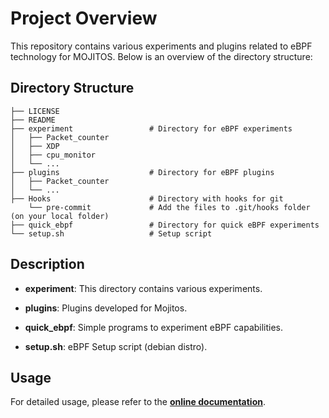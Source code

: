 # Project Overview

This repository contains various experiments and plugins related to eBPF technology for MOJITOS. Below is an overview of the directory structure:

## Directory Structure

```
├── LICENSE
├── README
├── experiment                 # Directory for eBPF experiments
│   ├── Packet_counter
│   ├── XDP
│   ├── cpu_monitor
│   └── ...
├── plugins                    # Directory for eBPF plugins
│   ├── Packet_counter
│   └── ...
├── Hooks                      # Directory with hooks for git
    └── pre-commit             # Add the files to .git/hooks folder (on your local folder)
├── quick_ebpf                 # Directory for quick eBPF experiments
└── setup.sh                   # Setup script
```

## Description

- **experiment**: This directory contains various experiments.

- **plugins**: Plugins developed for Mojitos.

- **quick_ebpf**: Simple programs to experiment eBPF capabilities.

- **setup.sh**: eBPF Setup script (debian distro).

## Usage

For detailed usage, please refer to the **[online documentation](https://ebpf-mojitos.github.io/eBPF-Docs/)**.
